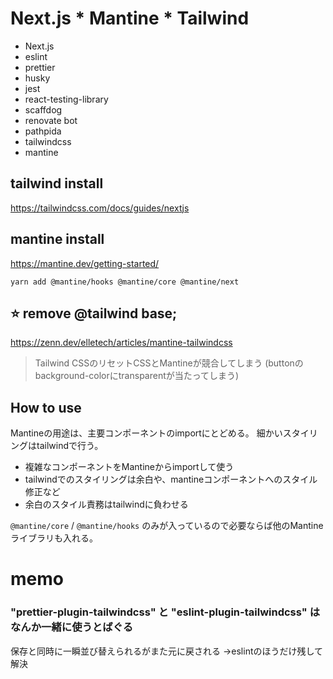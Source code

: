 # Next.js * Mantine * Tailwind

- Next.js
- eslint
- prettier
- husky
- jest
- react-testing-library
- scaffdog
- renovate bot
- pathpida
- tailwindcss
- mantine

## tailwind install

https://tailwindcss.com/docs/guides/nextjs

## mantine install

https://mantine.dev/getting-started/

```
yarn add @mantine/hooks @mantine/core @mantine/next
```

## ⭐ remove @tailwind base;

https://zenn.dev/elletech/articles/mantine-tailwindcss

> Tailwind CSSのリセットCSSとMantineが競合してしまう
> (buttonのbackground-colorにtransparentが当たってしまう)

## How to use
Mantineの用途は、主要コンポーネントのimportにとどめる。
細かいスタイリングはtailwindで行う。
- 複雑なコンポーネントをMantineからimportして使う
- tailwindでのスタイリングは余白や、mantineコンポーネントへのスタイル修正など
- 余白のスタイル責務はtailwindに負わせる

`@mantine/core` / `@mantine/hooks` のみが入っているので必要ならば他のMantineライブラリも入れる。

# memo

### "prettier-plugin-tailwindcss" と "eslint-plugin-tailwindcss" はなんか一緒に使うとばぐる
保存と同時に一瞬並び替えられるがまた元に戻される
→eslintのほうだけ残して解決